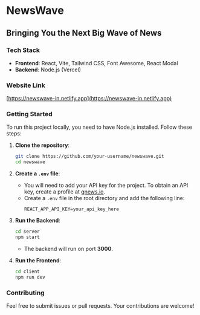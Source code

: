 # NewsWave

## Bringing You the Next Big Wave of News

### Tech Stack
- **Frontend**: React, Vite, Tailwind CSS, Font Awesome, React Modal
- **Backend**: Node.js (Vercel)

### Website Link
[https://newswave-in.netlify.app](https://newswave-in.netlify.app)

### Getting Started

To run this project locally, you need to have Node.js installed. Follow these steps:

1. **Clone the repository**:
   ```bash
   git clone https://github.com/your-username/newswave.git
   cd newswave
   ```

2. **Create a `.env` file**:
   - You will need to add your API key for the project. To obtain an API key, create a profile at [gnews.io](https://gnews.io).
   - Create a `.env` file in the root directory and add the following line:
     ```
     REACT_APP_API_KEY=your_api_key_here
     ```

3. **Run the Backend**:
   ```bash
   cd server
   npm start
   ```
   - The backend will run on port **3000**.

4. **Run the Frontend**:
   ```bash
   cd client
   npm run dev
   ```

### Contributing
Feel free to submit issues or pull requests. Your contributions are welcome!
